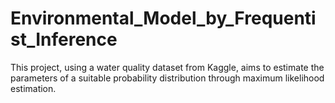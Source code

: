 # Environmental_Model_by_Frequentist_Inference
This project, using a water quality dataset from Kaggle, aims to estimate the parameters of a suitable probability distribution through maximum likelihood estimation.
